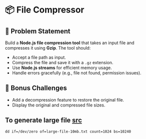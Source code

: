 # 📦 File Compressor

## 📝 Problem Statement

Build a **Node.js file compression tool** that takes an input file and compresses it using **Gzip**. The tool should:

- Accept a file path as input.
- Compress the file and save it with a `.gz` extension.
- Use **Node.js streams** for efficient memory usage.
- Handle errors gracefully (e.g., file not found, permission issues).

## 🚀 Bonus Challenges

- Add a decompression feature to restore the original file.
- Display the original and compressed file sizes.

## To generate large file [src](https://gist.github.com/olivertappin/0fc0b6a76e6555e51f884f9638249de2)

```
dd if=/dev/zero of=large-file-10mb.txt count=1024 bs=10240
```
